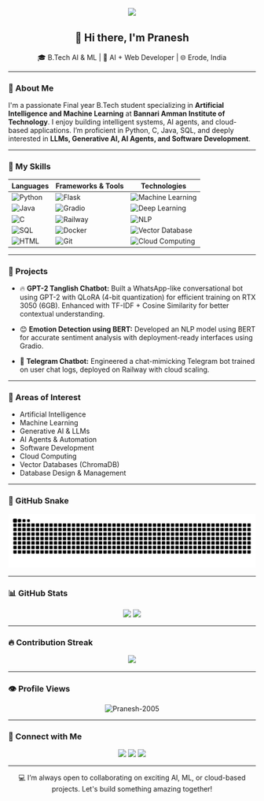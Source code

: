 <p align="center">
  <img src="https://capsule-render.vercel.app/api?type=waving&color=blue&height=160&section=header&text=Pranesh's%20GitHub%20Hub&fontSize=30&fontColor=ffffff"/>
</p>

<h2 align="center">👋 Hi there, I'm Pranesh</h2>

<p align="center">
  🎓 B.Tech AI & ML | 🧠 AI + Web Developer | 🌐 Erode, India
</p>

---

### 🚀 About Me

I'm a passionate Final year B.Tech student specializing in **Artificial Intelligence and Machine Learning** at **Bannari Amman Institute of Technology**. I enjoy building intelligent systems, AI agents, and cloud-based applications. I’m proficient in Python, C, Java, SQL, and deeply interested in **LLMs, Generative AI, AI Agents, and Software Development**.

---

### 🧠 My Skills

| Languages | Frameworks & Tools | Technologies |
|-----------|---------------------|---------------|
| ![Python](https://img.shields.io/badge/Python-yellow?style=for-the-badge&logo=python&logoColor=blue) | ![Flask](https://img.shields.io/badge/Flask-black?style=for-the-badge&logo=flask) | ![Machine Learning](https://img.shields.io/badge/Machine%20Learning-blue?style=for-the-badge) |
| ![Java](https://img.shields.io/badge/Java-red?style=for-the-badge&logo=java) | ![Gradio](https://img.shields.io/badge/Gradio-3f3f3f?style=for-the-badge) | ![Deep Learning](https://img.shields.io/badge/Deep%20Learning-green?style=for-the-badge) |
| ![C](https://img.shields.io/badge/C-00599C?style=for-the-badge&logo=c) | ![Railway](https://img.shields.io/badge/Railway-black?style=for-the-badge) | ![NLP](https://img.shields.io/badge/NLP-purple?style=for-the-badge) |
| ![SQL](https://img.shields.io/badge/SQL-4479A1?style=for-the-badge&logo=mysql) | ![Docker](https://img.shields.io/badge/Docker-2496ED?style=for-the-badge&logo=docker) | ![Vector Database](https://img.shields.io/badge/ChromaDB-007ACC?style=for-the-badge) |
| ![HTML](https://img.shields.io/badge/HTML-E34F26?style=for-the-badge&logo=html5) | ![Git](https://img.shields.io/badge/Git-F05032?style=for-the-badge&logo=git) | ![Cloud Computing](https://img.shields.io/badge/Cloud-4285F4?style=for-the-badge) |

---

### 💼 Projects

- 🔥 **GPT-2 Tanglish Chatbot:** Built a WhatsApp-like conversational bot using GPT-2 with QLoRA (4-bit quantization) for efficient training on RTX 3050 (6GB). Enhanced with TF-IDF + Cosine Similarity for better contextual understanding.
  
- 😊 **Emotion Detection using BERT:** Developed an NLP model using BERT for accurate sentiment analysis with deployment-ready interfaces using Gradio.

- 🤖 **Telegram Chatbot:** Engineered a chat-mimicking Telegram bot trained on user chat logs, deployed on Railway with cloud scaling.

---

### 🎯 Areas of Interest

- Artificial Intelligence
- Machine Learning
- Generative AI & LLMs
- AI Agents & Automation
- Software Development
- Cloud Computing
- Vector Databases (ChromaDB)
- Database Design & Management

---

### 🐍 GitHub Snake

<p align="center">
  <img src="https://raw.githubusercontent.com/Pranesh-2005/Pranesh-2005/output/github-snake.svg"/>
</p>

---

### 📊 GitHub Stats

<p align="center">
  <img src="https://github-readme-stats.vercel.app/api?username=pranesh-2005&show_icons=true&theme=radical" height="150" />
  <img src="https://github-readme-stats.vercel.app/api/top-langs/?username=pranesh-2005&layout=compact&theme=radical" height="150"/>
</p>

---

### 🔥 Contribution Streak

<p align="center">
  <img src="https://github-readme-streak-stats.herokuapp.com/?user=pranesh-2005&theme=radical&fire=FF6C6C"/>
</p>

---

### 👁 Profile Views 

<p align="center">
  <img src="https://komarev.com/ghpvc/?username=Pranesh-2005&label=Profile%20views&color=0e75b6&style=flat" alt="Pranesh-2005" />
</p>


---
### 🔗 Connect with Me

<p align="center">
  <a href="https://github.com/pranesh-2005" target="_blank"><img src="https://img.shields.io/badge/GitHub-%23181717.svg?style=for-the-badge&logo=github&logoColor=white"/></a>
  <a href="https://www.linkedin.com/in/pranesh5264/" target="_blank"><img src="https://img.shields.io/badge/LinkedIn-%230077B5.svg?style=for-the-badge&logo=linkedin&logoColor=white"/></a>
  <a href="mailto:praneshmadhan646@gmail.com" target="_blank"><img src="https://img.shields.io/badge/Email-D14836?style=for-the-badge&logo=gmail&logoColor=white"/></a>
</p>

---

<p align="center">
  💻 I’m always open to collaborating on exciting AI, ML, or cloud-based projects. Let's build something amazing together!
</p>
